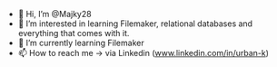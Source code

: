 - 👋 Hi, I’m @Majky28
- 👀 I’m interested in learning Filemaker, relational databases and everything that comes with it.
- 🌱 I’m currently learning Filemaker   
- 📫 How to reach me -> via Linkedin (www.linkedin.com/in/urban-k)



<!---
Majky28/Majky28 is a ✨ special ✨ repository because its `README.md` (this file) appears on your GitHub profile.
You can click the Preview link to take a look at your changes.
--->
